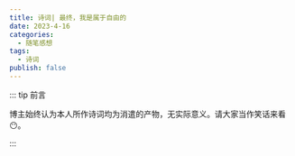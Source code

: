 ```yaml
---
title: 诗词| 最终，我是属于自由的
date: 2023-4-16
categories: 
  - 随笔感想
tags: 
  - 诗词
publish: false
---
```


::: tip 前言

 博主始终认为本人所作诗词均为消遣的产物，无实际意义。请大家当作笑话来看😶。

:::



<poem t="最终，我是属于自由的" :p="['饮杯长醉昏山夜，落木飘晚卧长庭','乘云阶雨千帆下，月起侧柔照人影','雪肤香容百花折，春风厌别挽东水','花随君归流连去，忘却春日不复回','佳人欲语难相遇，浅面笑靥桃花生','青鸟近芳衔棠枝，烟雨沾衣湿春尽',    '将秋划扇舞长袖，绰约倩影曲和晚','云流宛转画娥眉，笔墨提停谱诗篇','青枫浦上离别泪，身依白鹿偕星行','浩浩北海潮月明，耿耿星河逐侵晨','莫语人间恨无晴，风雨伏月万物新','一缕寒风吹梦醒，闲指落花赋深情']"/>




